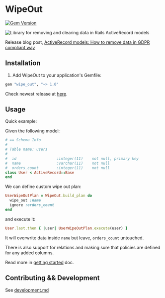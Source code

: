 # WipeOut

[![Gem Version](https://badge.fury.io/rb/wipe_out.svg)](https://rubygems.org/gems/wipe_out)

![Library for removing and clearing data in Rails ActiveRecord models](https://www.globalapptesting.com/hs-fs/hubfs/blog_post_title_image_1-14.jpeg?width=1985&name=blog_post_title_image_1-14.jpeg)

Release blog post, [ActiveRecord models: How to remove data in GDPR compliant way](https://www.globalapptesting.com/engineering/activerecord-models-how-to-remove-data-in-gdpr-compliant-way)

## Installation

1. Add WipeOut to your application's Gemfile:

```ruby
gem "wipe_out", "~> 1.0"
```

Check newest release at [here](https://rubygems.org/gems/wipe_out).

## Usage

Quick example:

Given the following model:

```ruby
# == Schema Info
#
# Table name: users
#
#  id                  :integer(11)    not null, primary key
#  name                :varchar(11)    not null
#  orders_count        :integer(11)    not null
class User < ActiveRecord::Base
end

```

We can define custom wipe out plan:

```ruby
UserWipeOutPlan = WipeOut.build_plan do
  wipe_out :name
  ignore :orders_count
end
```

and execute it:

```ruby
User.last.then { |user| UserWipeOutPlan.execute(user) }
```

It will overwrite data inside `name` but leave, `orders_count` untouched.

There is also support for relations and making sure that policies are defined
for any added columns.

Read more in [getting started](./docs/getting_started.md) doc.

## Contributing && Development

See [development.md](./docs/development.md)
